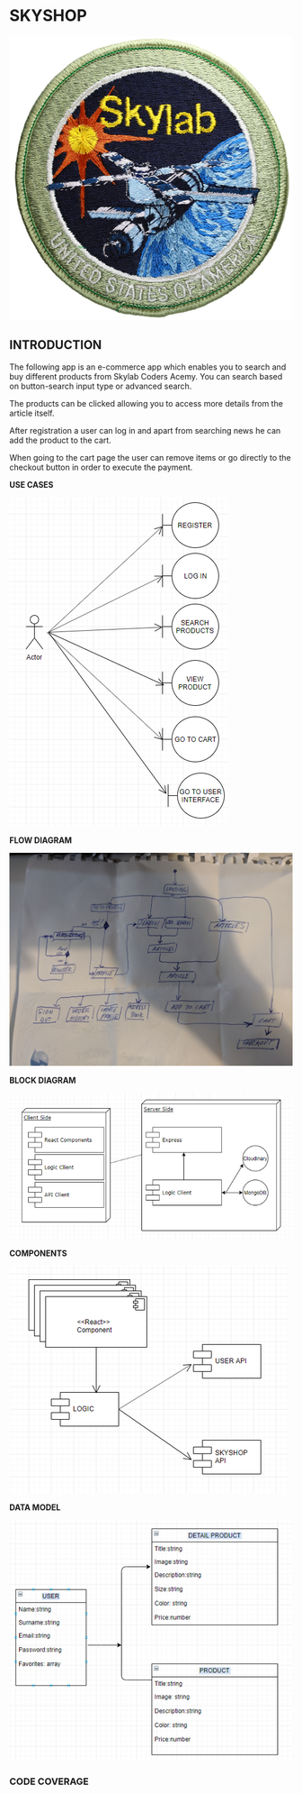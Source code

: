 # SKYSHOP

![](skylab.PNG)


## INTRODUCTION
The following app is an e-commerce app which enables you to search and buy different products from Skylab Coders Acemy.
You can search based on button-search input type or advanced search.

The products can be clicked allowing you to access more details from the article itself.

After registration a user can log in and apart from searching news he can add the product to the cart.

When going to the cart page the user can remove items or go directly to the checkout button in order to execute the payment.


**USE CASES**

![](Usecases.PNG)

**FLOW DIAGRAM**

![](flowDiagram.jpg)


**BLOCK DIAGRAM**

![](BlockDiagram.PNG)

**COMPONENTS**

![](Components.PNG)

**DATA MODEL**

![](dataModel.PNG)

### CODE COVERAGE




